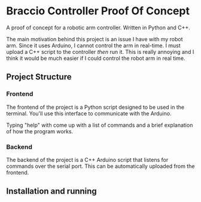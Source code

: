# Braccio Controller Proof Of Concept
A proof of concept for a robotic arm controller. Written in Python and C++.

The main motivation behind this project is an issue I have with my robot arm.
Since it uses Arduino, I cannot control the arm in real-time.
I must upload a C++ script to the controller *then* run it.
This is really annoying and I think it would be much easier if I could control the robot arm in real time.

## Project Structure

### Frontend
The frontend of the project is a Python script designed to be used in the terminal.
You'll use this interface to communicate with the Arduino.

Typing "help" with come up with a list of commands and a brief explanation of how the program works.

### Backend
The backend of the project is a C++ Arduino script that listens for commands over the serial port.
This can be automatically uploaded from the frontend.

## Installation and running
